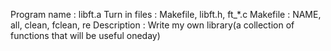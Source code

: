 Program name : libft.a
Turn in files : Makefile, libft.h, ft_*.c
Makefile : NAME, all, clean, fclean, re
Description : Write my own library(a collection of functions that will be useful oneday)
